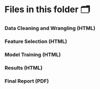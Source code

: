 # Files in this folder 🗂

### Data Cleaning and Wrangling (HTML)

### Feature Selection (HTML)

### Model Training (HTML)

### Results (HTML)

### Final Report (PDF)

